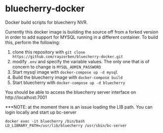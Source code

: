 # bluecherry-docker
Docker build scripts for bluecherry NVR.

Currently this docker image is building the source off from a forked version in order to add support for MYSQL running in a different container. To build this, perform the following:

1. clone this repository with `git clone https://github.com/rayzorben/bluecherry-docker.git`
2. modify `.env` and specify the variable values. The only one that is of concern to change is `MYSQL_ADMIN_PASSWORD`
3. Start mysql image with `docker-compose up -d mysql`
4. Build the bluecherry image with `docker-compose build`
5. Start bluecherry with `docker-compose up -d bluecherry`

You should be able to access the bluecherry server interface on http://localhost:7001

***NOTE: at the moment there is an issue loading the LIB path. You can login locally and start up bc-server
```
docker exec -it bluecherry /bin/bash
LD_LIBRARY_PATH=/usr/lib/bluecherry /usr/sbin/bc-server
```
